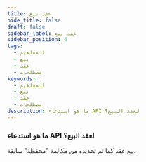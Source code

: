 ```yaml
---
title: عقد بيع
hide_title: false
draft: false
sidebar_label: عقد بيع
sidebar_position: 4
tags:
  - المفاهيم
  - بيع
  - عقد
  - مصطلحات
keywords:
  - المفاهيم
  - بيع
  - عقد
  - مصطلحات
description: ما هو استدعاء API لعقد البيع؟
---
```


### ما هو استدعاء API لعقد البيع؟

بيع عقد كما تم تحديده من مكالمة "محفظة" سابقة.
